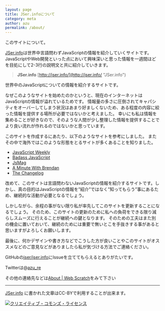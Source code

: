 ```yaml
---
layout: page
title: JSer.infoについて
category: meta
author: azu
permalink: /about/
---
```


このサイトについて。

[JSer.info](http://jser.info/ "JSer.info")は世界中言語問わずJavaScriptの情報を紹介していくサイトです。
JavaScriptやWeb開発といった点において興味深いと思った情報を一週間ほどを目処にして2-3行の説明文と共に紹介していきます。

> **JSer.info**
> [http://jser.info/](http://jser.info/ "JSer.info")

世界中のJavaScriptについての情報を紹介するサイトです。

なぜこのようなサイトを始めたのかというと、現在のインターネットはJavaScriptの情報が溢れているためです。
情報量の多さに圧倒されてキャパシティをオーバーしてしまう状況はあまり好ましくないため、ある程度の内容に絞った情報を提供する場所が必要ではないかと考えました。
幸いにも私は情報を集めることが好きなので、そのような人間が少し整理した情報を提供することでより良い流れが作れるのではないかと思っています。

このサイトを作成するにあたり、以下のようなサイトを参考にしました。
またその中で海外ではこのような形態をとるサイトが多くあることを知りました。

- [JavaScript Weekly](http://javascriptweekly.com/)
- [Badass JavaScript](http://badassjs.com/)
- [JsMag](http://www.jsmag.com/)
- [A Minute With Brendan](http://www.aminutewithbrendan.com/)
- [The Changelog](http://thechangelog.com/)

改めて、このサイトは言語問わないJavaScriptの情報を紹介するサイトです。しかし、真の目的はJavaScriptの情報を”紹介”ではなく”知ってもらう”事にあるため、継続的な活動が必要となるでしょう。

しかしながら、余程の事がない限り私が率先してこのサイトを更新することになるでしょう。
そのため、このサイトの更新のために私への負荷をできる限り減らしスムーズに行えることが継続への鍵となります。
そのための工夫はまた別の機会に置いておいて、継続のためには重要で無いとこを手抜きする事があると思いますがよろしくお願いします。

最後に、何かデザインや書き方などでこうした方が良いことやこのサイトがオススメなどのご意見などがありましたら私が気づける方法でご連絡ください。

GitHubの[jser/jser.info](https://github.com/jser/jser.info "azu/jser.info")にIssueを立ててもらえるとありがたいです。

Twitterは@[azu_re](https://twitter.com/azu_re "azu_re")

その他の連絡先などは[About \| Web Scratch](http://efcl.info/about/ "About \| Web Scratch")をみて下さい

* * * * *

[JSer.info](http://jser.info/ "JSer.info")
に書かれた文章はCC-BYで利用することが出来ます。

[![クリエイティブ・コモンズ・ライセンス](https://licensebuttons.net/l/by/4.0/88x31.png)](http://creativecommons.org/licenses/by/4.0/)
